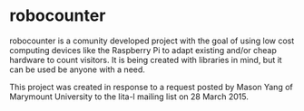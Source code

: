 # robocounter

robocounter is a comunity developed project with the goal of using low cost computing devices like the Raspberry Pi to adapt existing and/or cheap hardware to count visitors. It is being created with libraries in mind, but it can be used be anyone with a need.

This project was created in response to a request posted by Mason Yang of Marymount University to the lita-l mailing list on 28 March 2015.
